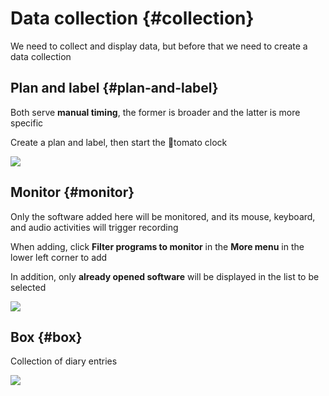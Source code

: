 # Data collection {#collection}

We need to collect and display data, but before that we need to create a data collection

## Plan and label {#plan-and-label}

Both serve **manual timing**, the former is broader and the latter is more specific

Create a plan and label, then start the 🍅tomato clock

![](https://cdn.jsdelivr.net/gh/shion-app/docs/src/public/assets/en/collection/plan-and-label.png)

## Monitor {#monitor}

Only the software added here will be monitored, and its mouse, keyboard, and audio activities will trigger recording

When adding, click **Filter programs to monitor** in the **More menu** in the lower left corner to add

In addition, only **already opened software** will be displayed in the list to be selected

![](https://cdn.jsdelivr.net/gh/shion-app/docs/src/public/assets/en/collection/monitor.png)

## Box {#box}

Collection of diary entries

![](https://cdn.jsdelivr.net/gh/shion-app/docs/src/public/assets/en/collection/box.png)